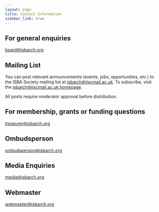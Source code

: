 ```yaml
---
layout: page
title: Contact Information
sidebar_link: true
---
```


## For general enquiries

[board@isbarch.org](mailto:board@isbarch.org)

## Mailing List

You can post relevant announcements (events, jobs, opportunities, etc.) to the ISBA Society mailing list at [isbarch@jiscmail.ac.uk](mailto:isbarch@jiscmail.ac.uk). To subscribe, visit the [isbarch@jiscmail.ac.uk homepage](https://www.jiscmail.ac.uk/cgi-bin/webadmin?A0=ISBARCH).

All posts require moderator approval before distribution.

## For membership, grants or funding questions

[treasurer@isbarch.org](mailto:treasurer@isbarch.org)

## Ombudsperson

[ombudsperson@isbarch.org](mailto:ombudsperson@isbarch.org)

## Media Enquiries

[media@isbarch.org](mailto:media@isbarch.org)

## Webmaster

[webmaster@isbarch.org](mailto:webmaster@isbarch.org)
